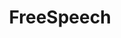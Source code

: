 ---
title: FreeSpeech
crosslinks:
- WikiLeaks
- worldpolitics
- censorship
- india
- Judaism
- jews
- news
- TrumpInvestigation
- Conservative
- TrueReddit
---